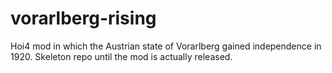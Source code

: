 # vorarlberg-rising
Hoi4 mod in which the Austrian state of Vorarlberg gained independence in 1920. Skeleton repo until the mod is actually released.
